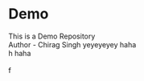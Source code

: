 # Demo
This is a Demo Repository
<br>
Author - Chirag Singh
yeyeyeyey
haha
<br> h
haha 
<br> 
<br> 
f
